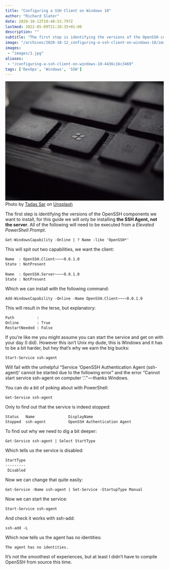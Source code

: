 ```yaml
---
title: "Configuring a SSH Client on Windows 10"
author: "Richard Slater"
date: 2020-10-12T19:48:53.797Z
lastmod: 2022-05-09T21:20:35+01:00
description: ""
subtitle: "The first step is identifying the versions of the OpenSSH components we want to install, for this guide we will only be installing the SSH…"
image: "/archives/2020-10-12_configuring-a-ssh-client-on-windows-10/images/1.jpg" 
images:
 - "images/1.jpg"
aliases:
 - "/configuring-a-ssh-client-on-windows-10-4436c16c3469"
tags: ['DevOps', 'Windows', 'SSH']
---
```


![image](images/1.jpg)
Photo by [Tadas Sar](https://unsplash.com/@stadsa?utm_source=medium&amp;utm_medium=referral) on [Unsplash](https://unsplash.com?utm_source=medium&amp;utm_medium=referral)

The first step is identifying the versions of the OpenSSH components we want to install, for this guide we will only be installing **the SSH Agent, not the server**. All of the following will need to be executed from a _Elevated PowerShell Prompt_.

```
Get-WindowsCapability -Online | ? Name -like 'OpenSSH*'
```

This will spit out two capabilities, we want the client:

```
Name  : OpenSSH.Client~~~~0.0.1.0
State : NotPresent

Name  : OpenSSH.Server~~~~0.0.1.0
State : NotPresent
```

Which we can install with the following command:

```
Add-WindowsCapability -Online -Name OpenSSH.Client~~~~0.0.1.0
```

This will result in the terse, but explanatory:

```
Path          :
Online        : True
RestartNeeded : False
```

If you’re like me you might assume you can start the service and get on with your day (I did). However this isn’t Unix my dude, this is Windows and it has to be a bit harder, but hey that’s why we earn the big bucks:

```
Start-Service ssh-agent
```

Will fail with the unhelpful “Service ‘OpenSSH Authentication Agent (ssh-agent)’ cannot be started due to the following error” and the error “Cannot start service ssh-agent on computer ‘.’.” — thanks Windows.

You can do a bit of poking about with PowerShell:

```
Get-Service ssh-agent
```

Only to find out that the service is indeed stopped:

```
Status   Name               DisplayName
Stopped  ssh-agent          OpenSSH Authentication Agent
```

To find out why we need to dig a bit deeper:

```
Get-Service ssh-agent | Select StartType
```

Which tells us the service is disabled:

```
StartType
---------
 Disabled
```

Now we can change that quite easily:

```
Get-Service -Name ssh-agent | Set-Service -StartupType Manual
```

Now we can start the service:

```
Start-Service ssh-agent
```

And check it works with ssh-add:

```
ssh-add -L
```

Which now tells us the agent has no identities:

```
The agent has no identities.
```

It’s not the smoothest of experiences, but at least I didn’t have to compile OpenSSH from source this time.

